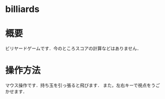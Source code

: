# billiards

# 概要
ビリヤードゲームです．今のところスコアの計算などはありません．

# 操作方法
マウス操作です．持ち玉を引っ張ると飛びます．
また，左右キーで視点をうごかせます．
